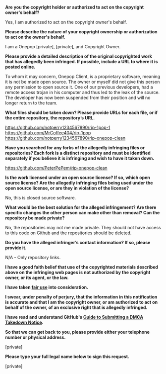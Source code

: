 **Are you the copyright holder or authorized to act on the copyright owner's behalf?**

Yes, I am authorized to act on the copyright owner's behalf.

**Please describe the nature of your copyright ownership or authorization to act on the owner's behalf.**

I am a Onepop [private], [private], and Copyright Owner.

**Please provide a detailed description of the original copyrighted work that has allegedly been infringed. If possible, include a URL to where it is posted online.**

To whom it may concern,
Onepop Client, is a proprietary software, meaning it is not be made open source. The owner or myself did not give this person any permission to open source it. One of our previous developers, had a remote access trojan in his computer and thus led to the leak of the source. The developer has now been suspended from their position and will no longer return to the team.

**What files should be taken down? Please provide URLs for each file, or if the entire repository, the repository’s URL.**

https://github.com/notperry1234567890/rip-1pop-1  
https://github.com/MrCoffee404/rip-1pop  
https://github.com/notperry1234567890/rip-onepop-clean

**Have you searched for any forks of the allegedly infringing files or repositories? Each fork is a distinct repository and must be identified separately if you believe it is infringing and wish to have it taken down.**

https://github.com/PeterPePem/rip-onepop-clean

**Is the work licensed under an open source license? If so, which open source license? Are the allegedly infringing files being used under the open source license, or are they in violation of the license?**

No, this is closed source software.

**What would be the best solution for the alleged infringement? Are there specific changes the other person can make other than removal? Can the repository be made private?**

No, the repositories may not me made private. They should not have access to this code on Github and the repositories should be deleted.

**Do you have the alleged infringer’s contact information? If so, please provide it.**

N/A - Only repository links.

**I have a good faith belief that use of the copyrighted materials described above on the infringing web pages is not authorized by the copyright owner, or its agent, or the law.**

**I have taken <a href="https://www.lumendatabase.org/topics/22">fair use</a> into consideration.**

**I swear, under penalty of perjury, that the information in this notification is accurate and that I am the copyright owner, or am authorized to act on behalf of the owner, of an exclusive right that is allegedly infringed.**

**I have read and understand GitHub's <a href="https://docs.github.com/articles/guide-to-submitting-a-dmca-takedown-notice/">Guide to Submitting a DMCA Takedown Notice</a>.**

**So that we can get back to you, please provide either your telephone number or physical address.**

[private]

**Please type your full legal name below to sign this request.**

[private]
